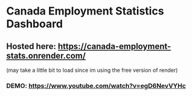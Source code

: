# Canada Employment Statistics Dashboard
## Hosted here: https://canada-employment-stats.onrender.com/
(may take a little bit to load since im using the free version of render)

### DEMO: https://www.youtube.com/watch?v=egD6NevVYHc
